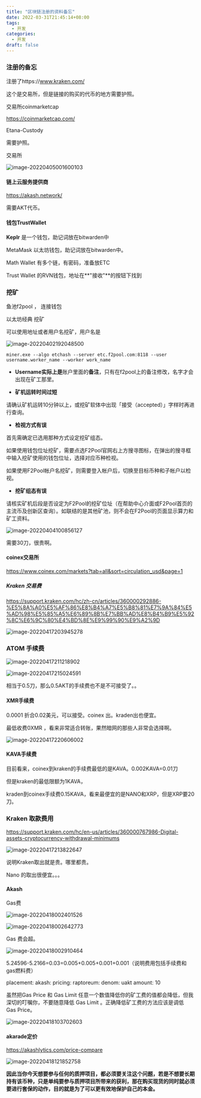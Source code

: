 ```yaml
---
title: "区块链注册的资料备忘"
date: 2022-03-31T21:45:14+08:00
tags:
  - 开发	
categories:
  - 开发
draft: false
---
```


### 注册的备忘

注册了https://www.kraken.com/

这个是交易所，但是链接的购买的代币的地方需要护照。

交易所coinmarketcap

https://coinmarketcap.com/

Etana-Custody

需要护照。

交易所

![image-20220405001600103](../../../../../../../AppData/Roaming/Typora/typora-user-images/image-20220405001600103.png)

#### 链上云服务提供商

https://akash.network/

需要AKT代币。



#### 钱包TrustWallet



**Keplr** 是一个钱包，助记词放在bitwarden中

MetaMask 以太坊钱包，助记词放在bitwarden中。

Math Wallet  有多个链，有密码，准备放ETC

Trust Wallet  的RVN钱包，地址在**"接收"**的按钮下找到

### 挖矿

鱼池f2pool ， 连接钱包

以太坊经典 挖矿

可以使用地址或者用户名挖矿，用户名是

![image-20220402192048500](https://s2.loli.net/2022/04/02/5ghiCzfILeXQOZb.jpg)

```
miner.exe --algo etchash --server etc.f2pool.com:8118 --user username.worker_name --worker work_name
```

- **Username实际上是**账户里面的**备注**，只有在f2pool上的备注修改，名字才会出现在矿工那里。



- **矿机运转时间过短**

请确认矿机运转10分钟以上，或挖矿软体中出现「接受（accepted）」字样时再进行查询。

- **检视方式有误**

首先需确定已选用那种方式设定挖矿组态。

如果使用钱包位址挖矿，需要点选F2Pool官网右上方搜寻图标，在弹出的搜寻框中输入挖矿使用的钱包位址，选择对应币种检视。

如果使用F2Pool帐户名挖矿，则需要登入帐户后，切换至目标币种和子帐户以检视。

- **挖矿组态有误**

请核实矿机后段是否设定为F2Pool的挖矿位址（在帮助中心介面或F2Pool首页的主流币及创新区查询）。如联结的是其他矿池，则不会在F2Pool的页面显示算力和矿工资料。

![image-20220404100856127](../../../../../../../AppData/Roaming/Typora/typora-user-images/image-20220404100856127.png)

需要30刀，很贵啊。

#### coinex交易所

https://www.coinex.com/markets?tab=all&sort=circulation_usd&page=1

##### Kraken 交易费

https://support.kraken.com/hc/zh-cn/articles/360000292886-%E5%8A%A0%E5%AF%86%E8%B4%A7%E5%B8%81%E7%9A%84%E5%AD%98%E5%85%A5%E6%89%8B%E7%BB%AD%E8%B4%B9%E5%92%8C%E6%9C%80%E4%BD%8E%E9%99%90%E9%A2%9D

![image-20220417203945278](https://s2.loli.net/2022/04/17/lQqHbvrgNaIYpns.jpg)

### ATOM 手续费

![image-20220417211218902](https://s2.loli.net/2022/04/17/GKtD8pUe3rRNM7T.jpg)

![image-20220417215024591](https://s2.loli.net/2022/04/17/RJbMfsNQFlWUSgP.jpg)

相当于0.5刀，那么0.5AKT的手续费也不是不可接受了。。

#### XMR手续费

0.0001 折合0.02美元，可以接受。coinex 出。kraden出也便宜。

最低收费0XMR ，看来非常适合转账，果然暗网的那些人非常会选择啊。





![image-20220417220606002](https://s2.loli.net/2022/04/17/7MkJbPE9o2aRwG8.jpg)





#### KAVA手续费

目前看来，coinex到kraken的手续费最低的是KAVA。0.002KAVA=0.01刀

但是kraken的最低限额为1KAVA，

kraden到coinex手续费0.15KAVA，看来最便宜的是NANO和XRP，但是XRP要20刀。

### Kraken 取款费用

https://support.kraken.com/hc/en-us/articles/360000767986-Digital-assets-cryptocurrency-withdrawal-minimums

![image-20220417213822647](https://s2.loli.net/2022/04/17/lr4ckWGe19yCBT6.jpg)

说明Kraken取出就是贵。哪里都贵。

Nano 的取出很便宜。。。

#### Akash

Gas费

![image-20220418002401526](https://s2.loli.net/2022/04/18/pb3GTJWPQMlFXLf.jpg)

![image-20220418002642773](https://s2.loli.net/2022/04/18/Rm3eXMNBq6hJ5ta.jpg)

Gas 费会超。

![image-20220418002910464](https://s2.loli.net/2022/04/18/HwQyDktdcrsW4Rz.jpg)

5.24596-5.2166=0.03=0.005+0.005+0.001+0.001（说明费用包括手续费和gas燃料费）



 placement:    akash:      pricing:        raptoreum:          denom: uakt          amount: 10



虽然把Gas Price 和 Gas Limit 任意一个数值降低你的矿工费的值都会降低，但我深切的叮嘱你，不要随意降低 Gas Limit 。正确降低矿工费的方法应该是调低 Gas Price。

![image-20220418103702603](https://s2.loli.net/2022/04/18/bZDLRmMdTnyp52W.jpg)

#### akarade定价

https://akashlytics.com/price-compare

![image-20220418121852758](https://s2.loli.net/2022/04/18/JSj26fOMbWT4aPi.jpg)

**因此当你今天想要参与任何的质押项目，都必须要关注这个问题，若是不想要长期持有该币种，只是单纯要参与质押项目所带来的获利，那在购买现货的同时就必须要进行套保的动作，目的就是为了可以更有效地保护自己的本金。**
